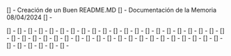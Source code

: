 <!-- Tareas Imprescindibles -->
[] - Creación de un Buen README.MD
[] - Documentación de la Memoria 08/04/2024
[] - 
<!-- Tareas Diarias -->
[] - 
[] - 
[] - 
[] - 
[] - 
[] - 
[] - 
[] - 
[] - 
[] - 
[] - 
[] - 
[] - 
[] - 
[] - 
[] - 
[] - 
[] - 
[] - 
[] - 
[] - 
[] - 
[] - 
[] - 
[] - 
[] - 
[] - 
[] - 
[] - 
[] - 
[] - 
[] - 
[] - 
[] - 
[] - 
[] - 
[] - 
[] - 
[] - 
[] - 
[] - 
[] - 
[] - 
[] - 
[] - 
[] - 
[] - 